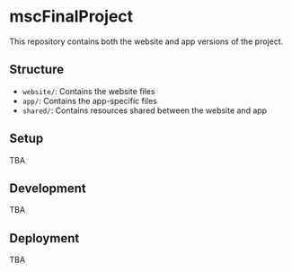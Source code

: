 # mscFinalProject

This repository contains both the website and app versions of the project.

## Structure

- `website/`: Contains the website files
- `app/`: Contains the app-specific files
- `shared/`: Contains resources shared between the website and app

## Setup

TBA

## Development

TBA

## Deployment

TBA